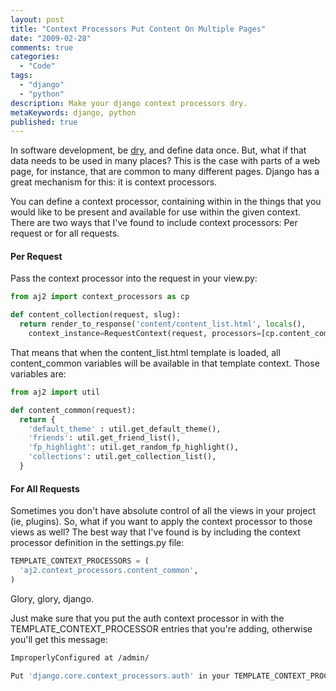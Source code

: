 ```yaml
---
layout: post
title: "Context Processors Put Content On Multiple Pages"
date: "2009-02-28"
comments: true
categories:
  - "Code"
tags:
  - "django"
  - "python"
description: Make your django context processors dry.  
metaKeywords: django, python
published: true
---
```


In software development, be <a href="http://en.wikipedia.org/wiki/Don%27t_repeat_yourself">dry</a>, and define data once.  But, what if that data needs to be used in many places?  This is the case with parts of a web page, for instance, that are common to many different pages.  Django has a great mechanism for this: it is context processors.

<!--more-->

You can define a context processor, containing within in the things that you would like to be present and available for use within the given context.  There are two ways that I've found to include context processors: Per request or for all requests.

#### Per Request

Pass the context processor into the request in your view.py:

```python
from aj2 import context_processors as cp

def content_collection(request, slug):
  return render_to_response('content/content_list.html', locals(),
    context_instance=RequestContext(request, processors=[cp.content_common]))
```


That means that when the content_list.html template is loaded, all content_common variables will be available in that template context.  Those variables are:

```python
from aj2 import util

def content_common(request):
  return {
    'default_theme' : util.get_default_theme(),
    'friends': util.get_friend_list(),
    'fp_highlight': util.get_random_fp_highlight(),
    'collections': util.get_collection_list(),
  }
```

#### For All Requests

Sometimes you don't have absolute control of all the views in your project (ie, plugins).  So, what if you want to apply the context processor to those views as well?  The best way that I've found is by including the context processor definition in the settings.py file:

```python
TEMPLATE_CONTEXT_PROCESSORS = (
  'aj2.context_processors.content_common',
)
```

Glory, glory, django.

Just make sure that you put the auth context processor in with the TEMPLATE_CONTEXT_PROCESSOR entries that you're adding, otherwise you'll get this message:

```bash
ImproperlyConfigured at /admin/

Put 'django.core.context_processors.auth' in your TEMPLATE_CONTEXT_PROCESSORS setting in order to use the admin application.
```

  

